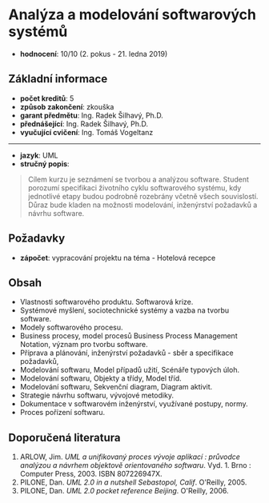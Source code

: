 # Analýza a modelování softwarových systémů
* **hodnocení**: 10/10 (2. pokus - 21. ledna 2019)
## Základní informace
* **počet kreditů**: 5
* **způsob zakončení**: zkouška
* **garant předmětu**: Ing. Radek Šilhavý, Ph.D.
* **přednášející**: Ing. Radek Šilhavý, Ph.D.
* **vyučující cvičení**: Ing. Tomáš Vogeltanz
----
* **jazyk**: UML
* **stručný popis**:
> Cílem kurzu je seznámení se tvorbou a analýzou software. Student porozumí specifikaci životního cyklu softwarového systému, kdy jednotlivé etapy budou podrobně rozebrány včetně všech souvislostí. Důraz bude kladen na možnosti modelování, inženýrství požadavků a návrhu software. 
## Požadavky
* **zápočet**: vypracování projektu na téma - Hotelová recepce
## Obsah
- Vlastnosti softwarového produktu. Softwarová krize.
- Systémové myšlení, sociotechnické systémy a vazba na tvorbu software.
- Modely softwarového procesu.
- Business procesy, model procesů Business Process Management Notation, význam pro tvorbu software.
- Příprava a plánování, inženýrství požadavků - sběr a specifikace požadavků,
- Modelování softwaru, Model případů užití, Scénáře typových úloh.
- Modelování softwaru, Objekty a třídy, Model tříd.
- Modelování softwaru, Sekvenční diagram, Diagram aktivit.
- Strategie návrhu softwaru, vývojové metodiky.
- Dokumentace v softwarovém inženýrství, využívané postupy, normy.
- Proces pořízení softwaru.
## Doporučená literatura
1. ARLOW, Jim. *UML a unifikovaný proces vývoje aplikací : průvodce analýzou a návrhem objektově orientovaného softwaru*. Vyd. 1. Brno : Computer Press, 2003. ISBN 807226947X.
2. PILONE, Dan. *UML 2.0 in a nutshell Sebastopol, Calif*. O'Reilly, 2005.
3. PILONE, Dan. *UML 2.0 pocket reference Beijing*. O'Reilly, 2006.

